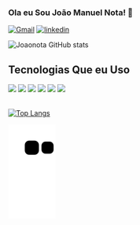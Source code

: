 ### Ola eu Sou João Manuel Nota! 👋


[![Gmail](https://img.shields.io/badge/Gmail-D14836?style=for-the-badge&logo=gmail&logoColor=white)](mailto:joaonota23@gmail.com)
[![linkedin](https://img.shields.io/badge/LinkedIn-0077B5?style=for-the-badge&logo=linkedin&logoColor=white)](https://www.linkedin.com/in/joao-manuel-nota-4111a3183)


![Joaonota GitHub stats](https://github-readme-stats.vercel.app/api?username=Joaonota&show_icons=true&theme=radical)


## Tecnologias  Que eu Uso 

<div style="display: inline_block">
  <img src="https://img.shields.io/badge/Dart-0175C2?style=for-the-badge&logo=dart&logoColor=white"/>
  <img src="https://img.shields.io/badge/Flutter-02569B?style=for-the-badge&logo=flutter&logoColor=white"/>
  <img src="https://img.shields.io/badge/HTML-239120?style=for-the-badge&logo=html5&logoColor=white"/>
  <img src="https://img.shields.io/badge/CSS-239120?&style=for-the-badge&logo=css3&logoColor=white"/>
  <img src="https://img.shields.io/badge/Bootstrap-563D7C?style=for-the-badge&logo=bootstrap&logoColor=white"/>
  <img src="https://img.shields.io/badge/PHP-777BB4?style=for-the-badge&logo=php&logoColor=white"/>
  </div><br>

[![Top Langs](https://github-readme-stats.vercel.app/api/top-langs/?username=Joaonota&layout=compact)](https://github.com/anuraghazra/github-readme-stats)

![snake gif](https://github.com/Joaonota/Joaonota/blob/output/github-contribution-grid-snake.svg)
